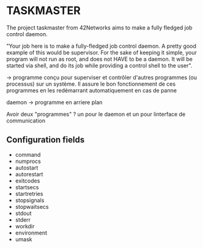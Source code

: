 # TASKMASTER

The project taskmaster from 42Networks aims to make a fully fledged job control daemon.

"Your job here is to make a fully-fledged job control daemon. A pretty good example of this would be supervisor. For the sake of keeping it simple, your program will not run as root, and does not HAVE to be a daemon. It will be started via shell, and do its job while providing a control shell to the user".

-> programme conçu pour superviser et contrôler d'autres programmes (ou processus) sur un système. Il assure le bon fonctionnement de ces programmes en les redémarrant automatiquement en cas de panne

daemon -> programme en arriere plan

Avoir deux "programmes" ? un pour le daemon et un pour linterface de communication

## Configuration fields

- command
- numprocs
- autostart
- autorestart
- exitcodes
- startsecs
- startretries
- stopsignals
- stopwaitsecs
- stdout
- stderr
- workdir
- environment
- umask
